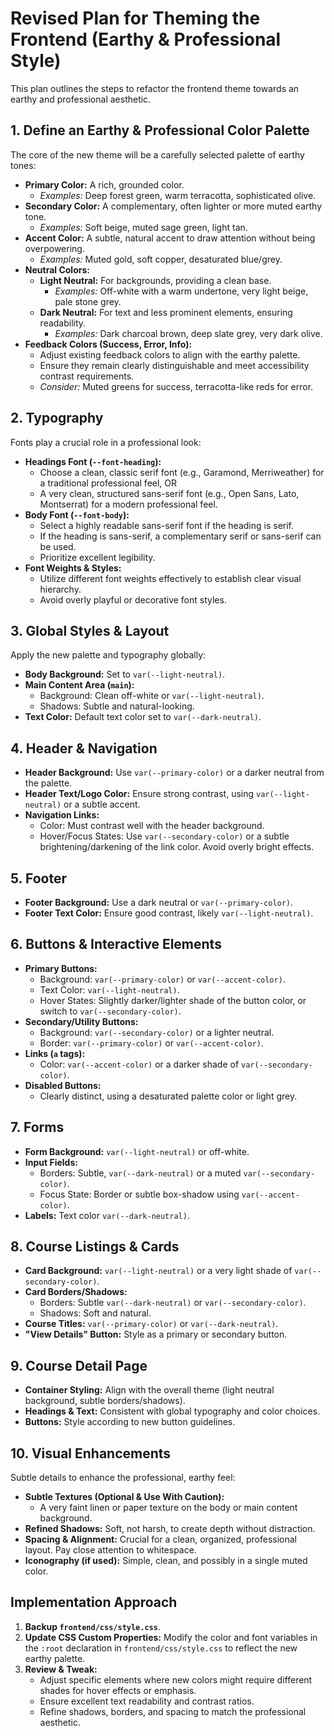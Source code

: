 # Revised Plan for Theming the Frontend (Earthy & Professional Style)

This plan outlines the steps to refactor the frontend theme towards an earthy and professional aesthetic.

## 1. Define an Earthy & Professional Color Palette

The core of the new theme will be a carefully selected palette of earthy tones:

*   **Primary Color:** A rich, grounded color.
    *   *Examples:* Deep forest green, warm terracotta, sophisticated olive.
*   **Secondary Color:** A complementary, often lighter or more muted earthy tone.
    *   *Examples:* Soft beige, muted sage green, light tan.
*   **Accent Color:** A subtle, natural accent to draw attention without being overpowering.
    *   *Examples:* Muted gold, soft copper, desaturated blue/grey.
*   **Neutral Colors:**
    *   **Light Neutral:** For backgrounds, providing a clean base.
        *   *Examples:* Off-white with a warm undertone, very light beige, pale stone grey.
    *   **Dark Neutral:** For text and less prominent elements, ensuring readability.
        *   *Examples:* Dark charcoal brown, deep slate grey, very dark olive.
*   **Feedback Colors (Success, Error, Info):**
    *   Adjust existing feedback colors to align with the earthy palette.
    *   Ensure they remain clearly distinguishable and meet accessibility contrast requirements.
    *   *Consider:* Muted greens for success, terracotta-like reds for error.

## 2. Typography

Fonts play a crucial role in a professional look:

*   **Headings Font (`--font-heading`):**
    *   Choose a clean, classic serif font (e.g., Garamond, Merriweather) for a traditional professional feel, OR
    *   A very clean, structured sans-serif font (e.g., Open Sans, Lato, Montserrat) for a modern professional feel.
*   **Body Font (`--font-body`):**
    *   Select a highly readable sans-serif font if the heading is serif.
    *   If the heading is sans-serif, a complementary serif or sans-serif can be used.
    *   Prioritize excellent legibility.
*   **Font Weights & Styles:**
    *   Utilize different font weights effectively to establish clear visual hierarchy.
    *   Avoid overly playful or decorative font styles.

## 3. Global Styles & Layout

Apply the new palette and typography globally:

*   **Body Background:** Set to `var(--light-neutral)`.
*   **Main Content Area (`main`):**
    *   Background: Clean off-white or `var(--light-neutral)`.
    *   Shadows: Subtle and natural-looking.
*   **Text Color:** Default text color set to `var(--dark-neutral)`.

## 4. Header & Navigation

*   **Header Background:** Use `var(--primary-color)` or a darker neutral from the palette.
*   **Header Text/Logo Color:** Ensure strong contrast, using `var(--light-neutral)` or a subtle accent.
*   **Navigation Links:**
    *   Color: Must contrast well with the header background.
    *   Hover/Focus States: Use `var(--secondary-color)` or a subtle brightening/darkening of the link color. Avoid overly bright effects.

## 5. Footer

*   **Footer Background:** Use a dark neutral or `var(--primary-color)`.
*   **Footer Text Color:** Ensure good contrast, likely `var(--light-neutral)`.

## 6. Buttons & Interactive Elements

*   **Primary Buttons:**
    *   Background: `var(--primary-color)` or `var(--accent-color)`.
    *   Text Color: `var(--light-neutral)`.
    *   Hover States: Slightly darker/lighter shade of the button color, or switch to `var(--secondary-color)`.
*   **Secondary/Utility Buttons:**
    *   Background: `var(--secondary-color)` or a lighter neutral.
    *   Border: `var(--primary-color)` or `var(--accent-color)`.
*   **Links (`a` tags):**
    *   Color: `var(--accent-color)` or a darker shade of `var(--secondary-color)`.
*   **Disabled Buttons:**
    *   Clearly distinct, using a desaturated palette color or light grey.

## 7. Forms

*   **Form Background:** `var(--light-neutral)` or off-white.
*   **Input Fields:**
    *   Borders: Subtle, `var(--dark-neutral)` or a muted `var(--secondary-color)`.
    *   Focus State: Border or subtle box-shadow using `var(--accent-color)`.
*   **Labels:** Text color `var(--dark-neutral)`.

## 8. Course Listings & Cards

*   **Card Background:** `var(--light-neutral)` or a very light shade of `var(--secondary-color)`.
*   **Card Borders/Shadows:**
    *   Borders: Subtle `var(--dark-neutral)` or `var(--secondary-color)`.
    *   Shadows: Soft and natural.
*   **Course Titles:** `var(--primary-color)` or `var(--dark-neutral)`.
*   **"View Details" Button:** Style as a primary or secondary button.

## 9. Course Detail Page

*   **Container Styling:** Align with the overall theme (light neutral background, subtle borders/shadows).
*   **Headings & Text:** Consistent with global typography and color choices.
*   **Buttons:** Style according to new button guidelines.

## 10. Visual Enhancements

Subtle details to enhance the professional, earthy feel:

*   **Subtle Textures (Optional & Use With Caution):**
    *   A very faint linen or paper texture on the body or main content background.
*   **Refined Shadows:** Soft, not harsh, to create depth without distraction.
*   **Spacing & Alignment:** Crucial for a clean, organized, professional layout. Pay close attention to whitespace.
*   **Iconography (if used):** Simple, clean, and possibly in a single muted color.

## Implementation Approach

1.  **Backup `frontend/css/style.css`**.
2.  **Update CSS Custom Properties:** Modify the color and font variables in the `:root` declaration in `frontend/css/style.css` to reflect the new earthy palette.
3.  **Review & Tweak:**
    *   Adjust specific elements where new colors might require different shades for hover effects or emphasis.
    *   Ensure excellent text readability and contrast ratios.
    *   Refine shadows, borders, and spacing to match the professional aesthetic.